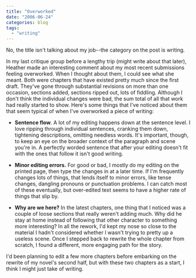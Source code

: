 ```yaml
---
title: "Overworked"
date: "2006-06-24"
categories: blog
tags:
  - "writing"
---
```


No, the title isn't talking about my job--the category on the post is writing.



In my last critique group before a lengthy trip (might write about that later), Heather made an interesting comment about my most recent submissions feeling overworked. When I thought about them, I could see what she meant. Both were chapters that have existed pretty much since the first draft. They've gone through substantial revisions on more than one occasion, sections added, sections ripped out, lots of fiddling. Although I don't think the individual changes were bad, the sum total of all that work had really started to show. Here's some things that I've noticed about them that seem typical of when I've overworked a piece of writing:



- **Sentence flow**. A lot of my editing happens down at the sentence level. I love ripping through individual sentences, cranking them down, tightening descriptions, omitting needless words. It's important, though, to keep an eye on the broader context of the paragraph and scene you're in. A perfectly worded sentence that after your editing doesn't fit with the ones that follow it isn't good writing.
  
- **Minor editing errors.** For good or bad, I mostly do my editing on the printed page, then type the changes in at a later time. If I'm frequently changes lots of things, that lends itself to minor errors, like tense changes, dangling pronouns or punctuation problems. I can catch most of these eventually, but over-edited text seems to have a higher rate of things that slip by.
  
- **Why are we here?** In the latest chapters, one thing that I noticed was a couple of loose sections that really weren't adding much. Why did he stay at home instead of following that other character to something more interesting? In all the rework, I'd kept my nose so close to the material I hadn't considered whether I wasn't trying to pretty up a useless scene. Once I stepped back to rewrite the whole chapter from scratch, I found a different, more engaging path for the story.

I'd been planning to edit a few more chapters before embarking on the rewrite of my novel's second half, but with these two chapters as a start, I think I might just take of writing.
